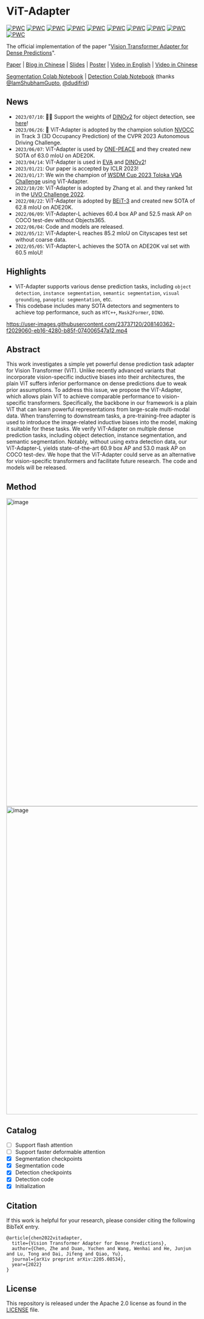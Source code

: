 # ViT-Adapter

[![PWC](https://img.shields.io/endpoint.svg?url=https://paperswithcode.com/badge/vision-transformer-adapter-for-dense/semantic-segmentation-on-ade20k)](https://paperswithcode.com/sota/semantic-segmentation-on-ade20k?p=vision-transformer-adapter-for-dense)
[![PWC](https://img.shields.io/endpoint.svg?url=https://paperswithcode.com/badge/vision-transformer-adapter-for-dense/semantic-segmentation-on-cityscapes)](https://paperswithcode.com/sota/semantic-segmentation-on-cityscapes?p=vision-transformer-adapter-for-dense)
[![PWC](https://img.shields.io/endpoint.svg?url=https://paperswithcode.com/badge/vision-transformer-adapter-for-dense/semantic-segmentation-on-cityscapes-val)](https://paperswithcode.com/sota/semantic-segmentation-on-cityscapes-val?p=vision-transformer-adapter-for-dense)
[![PWC](https://img.shields.io/endpoint.svg?url=https://paperswithcode.com/badge/vision-transformer-adapter-for-dense/semantic-segmentation-on-coco-stuff-test)](https://paperswithcode.com/sota/semantic-segmentation-on-coco-stuff-test?p=vision-transformer-adapter-for-dense)
[![PWC](https://img.shields.io/endpoint.svg?url=https://paperswithcode.com/badge/vision-transformer-adapter-for-dense/semantic-segmentation-on-pascal-context)](https://paperswithcode.com/sota/semantic-segmentation-on-pascal-context?p=vision-transformer-adapter-for-dense)
[![PWC](https://img.shields.io/endpoint.svg?url=https://paperswithcode.com/badge/vision-transformer-adapter-for-dense/object-detection-on-coco-minival)](https://paperswithcode.com/sota/object-detection-on-coco-minival?p=vision-transformer-adapter-for-dense)
[![PWC](https://img.shields.io/endpoint.svg?url=https://paperswithcode.com/badge/vision-transformer-adapter-for-dense/object-detection-on-coco)](https://paperswithcode.com/sota/object-detection-on-coco?p=vision-transformer-adapter-for-dense)
[![PWC](https://img.shields.io/endpoint.svg?url=https://paperswithcode.com/badge/vision-transformer-adapter-for-dense/instance-segmentation-on-coco-minival)](https://paperswithcode.com/sota/instance-segmentation-on-coco-minival?p=vision-transformer-adapter-for-dense)
[![PWC](https://img.shields.io/endpoint.svg?url=https://paperswithcode.com/badge/vision-transformer-adapter-for-dense/instance-segmentation-on-coco)](https://paperswithcode.com/sota/instance-segmentation-on-coco?p=vision-transformer-adapter-for-dense)
[![PWC](https://img.shields.io/endpoint.svg?url=https://paperswithcode.com/badge/vision-transformer-adapter-for-dense/panoptic-segmentation-on-coco-minival)](https://paperswithcode.com/sota/panoptic-segmentation-on-coco-minival?p=vision-transformer-adapter-for-dense)

The official implementation of the paper "[Vision Transformer Adapter for Dense Predictions](https://arxiv.org/abs/2205.08534)".

[Paper](https://arxiv.org/abs/2205.08534) | [Blog in Chinese](https://zhuanlan.zhihu.com/p/608272954) | [Slides](https://drive.google.com/file/d/1LotIZIEnZzKhsANjBTZs3qcezk9fbVCV/view?usp=share_link) | [Poster](https://iclr.cc/media/PosterPDFs/ICLR%202023/12048.png?t=1680764158.7068026) | [Video in English](https://iclr.cc/virtual/2023/poster/12048) | [Video in Chinese](https://www.bilibili.com/video/BV1ry4y1976b/?spm_id_from=333.337.search-card.all.click)

[Segmentation Colab Notebook](https://colab.research.google.com/drive/1yEd5lQMjShloicImtShkwttb74KPGY5U?usp=sharing) | [Detection Colab Notebook](https://colab.research.google.com/drive/1Im7l0dSvEgsP-AJtUOxgbU9a1C3DdSwe?usp=sharing) (thanks [@IamShubhamGupto](https://github.com/IamShubhamGupto), [@dudifrid](https://github.com/dudifrid))

## News
- `2023/07/10`: 🚀🚀 Support the weights of [DINOv2](https://github.com/facebookresearch/dinov2) for object detection, see [here](detection/configs/mask_rcnn/dinov2/)!
- `2023/06/26`: 🚀 ViT-Adapter is adopted by the champion solution [NVOCC](https://opendrivelab.com/e2ead/AD23Challenge/Track_3_NVOCC.pdf) in Track 3 (3D Occupancy Prediction) of the CVPR 2023 Autonomous Driving Challenge.
- `2023/06/07`: ViT-Adapter is used by [ONE-PEACE](https://github.com/OFA-Sys/ONE-PEACE) and they created new SOTA of 63.0 mIoU on ADE20K.
- `2023/04/14`: ViT-Adapter is used in [EVA](https://arxiv.org/abs/2211.07636) and [DINOv2](https://arxiv.org/abs/2304.07193)!
- `2023/01/21`: Our paper is accepted by ICLR 2023!
- `2023/01/17`: We win the champion of [WSDM Cup 2023 Toloka VQA Challenge](/wsdm2023) using ViT-Adapter.
- `2022/10/20`: ViT-Adapter is adopted by Zhang et al. and they ranked 1st in the [UVO Challenge 2022](https://arxiv.org/pdf/2210.09629.pdf).
- `2022/08/22`: ViT-Adapter is adopted by [BEiT-3](https://github.com/microsoft/unilm/tree/master/beit3) and created new SOTA of 62.8 mIoU on ADE20K.
- `2022/06/09`: ViT-Adapter-L achieves 60.4 box AP and 52.5 mask AP on COCO test-dev without Objects365.
- `2022/06/04`: Code and models are released.
- `2022/05/12`: ViT-Adapter-L reaches 85.2 mIoU on Cityscapes test set without coarse data.
- `2022/05/05`: ViT-Adapter-L achieves the SOTA on ADE20K val set with 60.5 mIoU!


## Highlights

- ViT-Adapter supports various dense prediction tasks, including `object detection`, `instance segmentation`, `semantic segmentation`, `visual grounding`, `panoptic segmentation`, etc.
- This codebase includes many SOTA detectors and segmenters to achieve top performance, such as `HTC++`, `Mask2Former`, `DINO`.

https://user-images.githubusercontent.com/23737120/208140362-f2029060-eb16-4280-b85f-074006547a12.mp4



## Abstract

This work investigates a simple yet powerful dense prediction task adapter for Vision Transformer (ViT). Unlike recently advanced variants that incorporate vision-specific inductive biases into their architectures, the plain ViT suffers inferior performance on dense predictions due to weak prior assumptions. To address this
issue, we propose the ViT-Adapter, which allows plain ViT to achieve comparable performance to vision-specific transformers. Specifically, the backbone in our
framework is a plain ViT that can learn powerful representations from large-scale
multi-modal data. When transferring to downstream tasks, a pre-training-free
adapter is used to introduce the image-related inductive biases into the model,
making it suitable for these tasks. We verify ViT-Adapter on multiple dense prediction tasks, including object detection, instance segmentation, and semantic segmentation. Notably, without using extra detection data, our ViT-Adapter-L yields
state-of-the-art 60.9 box AP and 53.0 mask AP on COCO test-dev. We hope that
the ViT-Adapter could serve as an alternative for vision-specific transformers and
facilitate future research. The code and models will be released.

## Method

<img width="810" alt="image" src="https://user-images.githubusercontent.com/23737120/217998186-8a37eacb-18f8-445a-8d92-0863e35712ab.png">

<img width="810" alt="image" src="https://user-images.githubusercontent.com/23737120/194904786-ea9c40a3-f6ac-4fe1-90ad-976e7b9e8f03.png">

## Catalog
- [ ] Support flash attention
- [ ] Support faster deformable attention
- [x] Segmentation checkpoints
- [x] Segmentation code
- [x] Detection checkpoints
- [x] Detection code
- [x] Initialization

## Citation

If this work is helpful for your research, please consider citing the following BibTeX entry.

```
@article{chen2022vitadapter,
  title={Vision Transformer Adapter for Dense Predictions},
  author={Chen, Zhe and Duan, Yuchen and Wang, Wenhai and He, Junjun and Lu, Tong and Dai, Jifeng and Qiao, Yu},
  journal={arXiv preprint arXiv:2205.08534},
  year={2022}
}
```

## License

This repository is released under the Apache 2.0 license as found in the [LICENSE](LICENSE.md) file.
